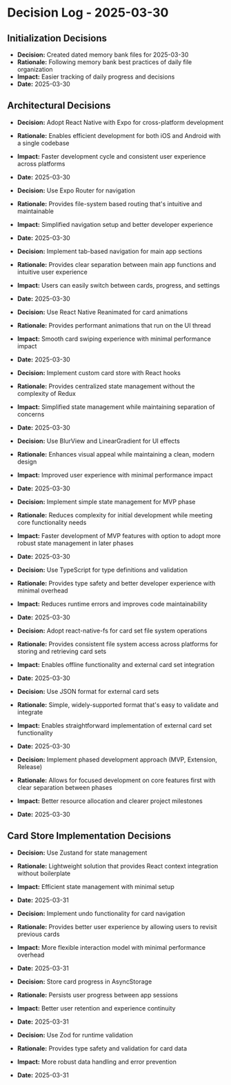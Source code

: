 # Decision Log - 2025-03-30

## Initialization Decisions

- **Decision:** Created dated memory bank files for 2025-03-30
- **Rationale:** Following memory bank best practices of daily file organization
- **Impact:** Easier tracking of daily progress and decisions
- **Date:** 2025-03-30

## Architectural Decisions

- **Decision:** Adopt React Native with Expo for cross-platform development
- **Rationale:** Enables efficient development for both iOS and Android with a single codebase
- **Impact:** Faster development cycle and consistent user experience across platforms
- **Date:** 2025-03-30

- **Decision:** Use Expo Router for navigation
- **Rationale:** Provides file-system based routing that's intuitive and maintainable
- **Impact:** Simplified navigation setup and better developer experience
- **Date:** 2025-03-30

- **Decision:** Implement tab-based navigation for main app sections
- **Rationale:** Provides clear separation between main app functions and intuitive user experience
- **Impact:** Users can easily switch between cards, progress, and settings
- **Date:** 2025-03-30

- **Decision:** Use React Native Reanimated for card animations
- **Rationale:** Provides performant animations that run on the UI thread
- **Impact:** Smooth card swiping experience with minimal performance impact
- **Date:** 2025-03-30

- **Decision:** Implement custom card store with React hooks
- **Rationale:** Provides centralized state management without the complexity of Redux
- **Impact:** Simplified state management while maintaining separation of concerns
- **Date:** 2025-03-30

- **Decision:** Use BlurView and LinearGradient for UI effects
- **Rationale:** Enhances visual appeal while maintaining a clean, modern design
- **Impact:** Improved user experience with minimal performance impact
- **Date:** 2025-03-30

- **Decision:** Implement simple state management for MVP phase
- **Rationale:** Reduces complexity for initial development while meeting core functionality needs
- **Impact:** Faster development of MVP features with option to adopt more robust state management in later phases
- **Date:** 2025-03-30

- **Decision:** Use TypeScript for type definitions and validation
- **Rationale:** Provides type safety and better developer experience with minimal overhead
- **Impact:** Reduces runtime errors and improves code maintainability
- **Date:** 2025-03-30

- **Decision:** Adopt react-native-fs for card set file system operations
- **Rationale:** Provides consistent file system access across platforms for storing and retrieving card sets
- **Impact:** Enables offline functionality and external card set integration
- **Date:** 2025-03-30

- **Decision:** Use JSON format for external card sets
- **Rationale:** Simple, widely-supported format that's easy to validate and integrate
- **Impact:** Enables straightforward implementation of external card set functionality
- **Date:** 2025-03-30

- **Decision:** Implement phased development approach (MVP, Extension, Release)
- **Rationale:** Allows for focused development on core features first with clear separation between phases
- **Impact:** Better resource allocation and clearer project milestones
- **Date:** 2025-03-30

## Card Store Implementation Decisions

- **Decision:** Use Zustand for state management
- **Rationale:** Lightweight solution that provides React context integration without boilerplate
- **Impact:** Efficient state management with minimal setup
- **Date:** 2025-03-31

- **Decision:** Implement undo functionality for card navigation
- **Rationale:** Provides better user experience by allowing users to revisit previous cards
- **Impact:** More flexible interaction model with minimal performance overhead
- **Date:** 2025-03-31

- **Decision:** Store card progress in AsyncStorage
- **Rationale:** Persists user progress between app sessions
- **Impact:** Better user retention and experience continuity
- **Date:** 2025-03-31

- **Decision:** Use Zod for runtime validation
- **Rationale:** Provides type safety and validation for card data
- **Impact:** More robust data handling and error prevention
- **Date:** 2025-03-31
